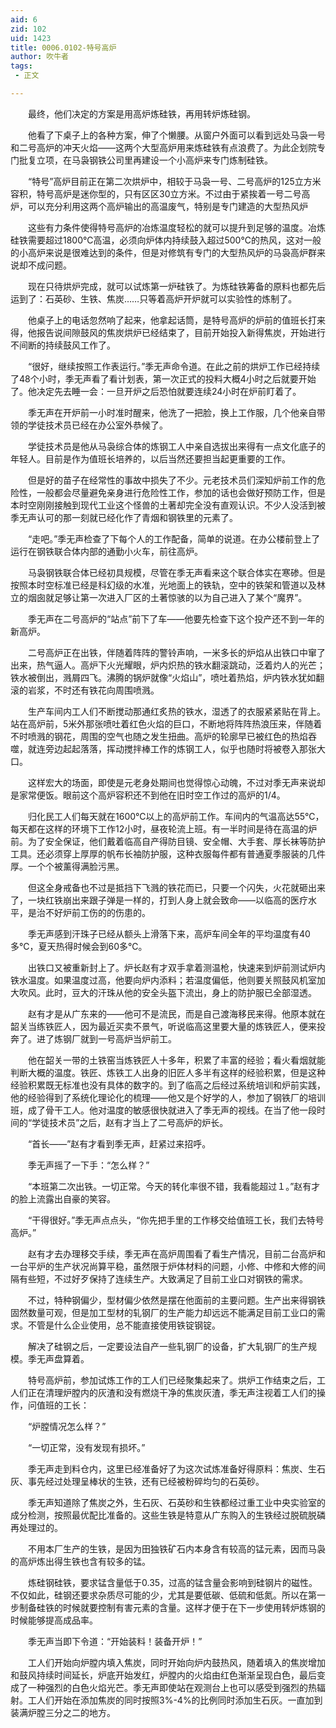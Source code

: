 ```yaml
---
aid: 6
zid: 102
uid: 1423
title: 0006.0102-特号高炉
author: 吹牛者
tags: 
 - 正文

---
```




　　最终，他们决定的方案是用高炉炼硅铁，再用转炉炼硅钢。

　　他看了下桌子上的各种方案，伸了个懒腰。从窗户外面可以看到远处马袅一号和二号高炉的冲天火焰——这两个大型高炉用来炼硅铁有点浪费了。为此企划院专门批复立项，在马袅钢铁公司里再建设一个小高炉来专门炼制硅铁。

　　“特号”高炉目前正在第二次烘炉中，相较于马袅一号、二号高炉的125立方米容积，特号高炉是迷你型的，只有区区30立方米。不过由于紧挨着一号二号高炉，可以充分利用这两个高炉输出的高温废气，特别是专门建造的大型热风炉

　　这些有力条件使得特号高炉的冶炼温度轻松的就可以提升到足够的温度。冶炼硅铁需要超过1800℃高温，必须向炉体内持续鼓入超过500℃的热风，这对一般的小高炉来说是很难达到的条件，但是对修筑有专门的大型热风炉的马袅高炉群来说却不成问题。

　　现在只待烘炉完成，就可以试炼第一炉硅铁了。为炼硅铁筹备的原料也都先后运到了：石英砂、生铁、焦炭……只等着高炉开炉就可以实验性的炼制了。

　　他桌子上的电话忽然响了起来，他拿起话筒，是特号高炉的炉前的值班长打来得，他报告说间隙鼓风的焦炭烘炉已经结束了，目前开始投入新得焦炭，开始进行不间断的持续鼓风工作了。

　　“很好，继续按照工作表运行。”季无声命令道。在此之前的烘炉工作已经持续了48个小时，季无声看了看计划表，第一次正式的投料大概4小时之后就要开始了。他决定先去睡一会：一旦开炉之后恐怕就要连续24小时在炉前盯着了。

　　季无声在开炉前一小时准时醒来，他洗了一把脸，换上工作服，几个他亲自带领的学徒技术员已经在办公室外恭候了。

　　学徒技术员是他从马袅综合体的炼钢工人中亲自选拔出来得有一点文化底子的年轻人。目前是作为值班长培养的，以后当然还要担当起更重要的工作。

　　但是好的苗子在经常性的事故中损失了不少。元老技术员们深知炉前工作的危险性，一般都会尽量避免亲身进行危险性工作，参加的话也会做好预防工作，但是本时空刚刚接触到现代工业这个怪兽的土著却完全没有直观认识。不少人没活到被季无声认可的那一刻就已经化作了青烟和钢铁里的元素了。

　　“走吧。”季无声检查了下每个人的工作配备，简单的说道。在办公楼前登上了运行在钢铁联合体内部的通勤小火车，前往高炉。

　　马袅钢铁联合体已经初具规模，尽管在季无声看来这个联合体实在寒碜。但是按照本时空标准已经是科幻级的水准，光地面上的铁轨，空中的铁架和管道以及林立的烟囱就足够让第一次进入厂区的土著惊骇的以为自己进入了某个“魔界”。

　　季无声在二号高炉的“站点”前下了车——他要先检查下这个投产还不到一年的新高炉。

　　二号高炉正在出铁，伴随着阵阵的警铃声响，一米多长的炉焰从出铁口中窜了出来，热气逼人。高炉下火光耀眼，炉内炽热的铁水翻滚跳动，泛着灼人的光芒；铁水被倒出，溅屑四飞。沸腾的锅炉就像“火焰山”，喷吐着热焰，炉内铁水犹如翻滚的岩浆，不时还有铁花向周围喷溅。

　　生产车间内工人们不断搅动那通红炙热的铁水，湿透了的衣服紧紧贴在背上。站在高炉前，5米外那张喷吐着红色火焰的巨口，不断地将阵阵热浪压来，伴随着不时喷溅的钢花，周围的空气也随之发生扭曲。高炉的轮廓早已被红色的热焰吞噬，就连旁边起起落落，挥动搅拌棒工作的炼钢工人，似乎也随时将被卷入那张大口。

　　这样宏大的场面，即使是元老身处期间也觉得惊心动魄，不过对季无声来说却是家常便饭。眼前这个高炉容积还不到他在旧时空工作过的高炉的1/4。

　　归化民工人们每天就在1600℃以上的高炉前工作。车间内的气温高达55℃，每天都在这样的环境下工作12小时，昼夜轮流上班。有一半时间是待在高温的炉前。为了安全保证，他们戴着临高自产得防目镜、安全帽、大手套、厚长袜等防护工具。还必须穿上厚厚的帆布长袖防护服，这种衣服每件都有普通夏季服装的几件厚。一个个被薰得满脸污黑。

　　但这全身戒备也不过是抵挡下飞溅的铁花而已，只要一个闪失，火花就砸出来了，一块红铁崩出来跟子弹是一样的，打到人身上就会致命——以临高的医疗水平，是治不好炉前工伤的的伤患的。

　　季无声感到汗珠子已经从额头上滑落下来，高炉车间全年的平均温度有40多℃，夏天热得时候会到60多℃。

　　出铁口又被重新封上了。炉长赵有才双手拿着测温枪，快速来到炉前测试炉内铁水温度。如果温度过高，他要向炉内添料；若温度偏低，他则要关照鼓风机室加大吹风。此时，豆大的汗珠从他的安全头盔下流出，身上的防护服已全部湿透。

　　赵有才是从广东来的——他可不是流民，而是自己渡海移民来得。他原本就在韶关当练铁匠人，因为最近买卖不景气，听说临高这里要大量的炼铁匠人，便来投奔了。进了炼钢厂就到一号高炉当炉前工。

　　他在韶关一带的土铁窑当炼铁匠人十多年，积累了丰富的经验；看火看烟就能判断大概的温度。铁匠、炼铁工人出身的旧匠人多半有这样的经验积累，但是这种经验积累既无标准也没有具体的数字的。到了临高之后经过系统培训和炉前实践，他的经验得到了系统化理论化的梳理——他又是个好学的人，参加了钢铁厂的培训班，成了骨干工人。他对温度的敏感很快就进入了季无声的视线。在当了他一段时间的“学徒技术员”之后，赵有才当上了二号高炉的炉长。

　　“首长——”赵有才看到季无声，赶紧过来招呼。

　　季无声摇了一下手：“怎么样？”

　　“本班第二次出铁。一切正常。今天的转化率很不错，我看能超过１。”赵有才的脸上流露出自豪的笑容。

　　“干得很好。”季无声点点头，“你先把手里的工作移交给值班工长，我们去特号高炉。”

　　赵有才去办理移交手续，季无声在高炉周围看了看生产情况，目前二台高炉和一台平炉的生产状况尚算平稳，虽然限于炉体材料的问题，小修、中修和大修的间隔有些短，不过好歹保持了连续生产。大致满足了目前工业口对钢铁的需求。

　　不过，特种钢偏少，型材偏少依然是摆在他面前的主要问题。生产出来得钢铁固然数量可观，但是加工型材的轧钢厂的生产能力却远远不能满足目前工业口的需求。不管是什么企业使用，总不能直接使用铁锭钢锭。

　　解决了硅钢之后，一定要设法自产一些轧钢厂的设备，扩大轧钢厂的生产规模。季无声盘算着。

　　特号高炉前，参加试炼工作的工人们已经聚集起来了。烘炉工作结束之后，工人们正在清理炉膛内的灰渣和没有燃烧干净的焦炭灰渣，季无声注视着工人们的操作，问值班的工长：

　　“炉膛情况怎么样？”

　　“一切正常，没有发现有损坏。”

　　季无声走到料仓内，这里已经准备好了为这次试炼准备好得原料：焦炭、生石灰、事先经过处理呈棒状的生铁，还有已经被粉碎均匀的石英砂。

　　季无声知道除了焦炭之外，生石灰、石英砂和生铁都经过重工业中央实验室的成分检测，按照最优配比准备的。这些生铁是特意从广东购入的生铁经过脱硫脱磷再处理过的。

　　不用本厂生产的生铁，是因为田独铁矿石内本身含有较高的锰元素，因而马袅的高炉炼出得生铁也含有较多的锰。

　　炼硅钢硅铁，要求锰含量低于0.35，过高的锰含量会影响到硅钢片的磁性。不仅如此，硅钢还要求杂质尽可能的少，尤其是要低碳、低硫和低氮。所以在第一步制备硅铁的时候就要控制有害元素的含量。这样才便于在下一步使用转炉炼钢的时候能够提高成品率。

　　季无声当即下令道：“开始装料！装备开炉！”

　　工人们开始向炉膛内填入焦炭，同时开始向炉内鼓热风，随着填入的焦炭增加和鼓风持续时间延长，炉底开始发红，炉膛内的火焰由红色渐渐呈现白色，最后变成了一种强烈的白色火焰光芒。季无声即使站在观测台上也可以感受到强烈的热辐射。工人们开始在添加焦炭的同时按照3%-4%的比例同时添加生石灰。一直加到装满炉膛三分之二的地方。


